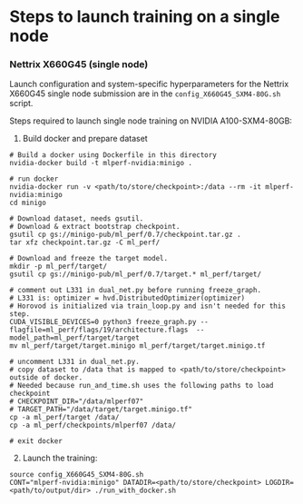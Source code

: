 # Steps to launch training on a single node

### Nettrix X660G45 (single node)

Launch configuration and system-specific hyperparameters for the Nettrix X660G45 single node submission are in the `config_X660G45_SXM4-80G.sh` script.

Steps required to launch single node training on NVIDIA A100-SXM4-80GB:

1. Build docker and prepare dataset

```
# Build a docker using Dockerfile in this directory
nvidia-docker build -t mlperf-nvidia:minigo .

# run docker
nvidia-docker run -v <path/to/store/checkpoint>:/data --rm -it mlperf-nvidia:minigo
cd minigo

# Download dataset, needs gsutil.
# Download & extract bootstrap checkpoint.
gsutil cp gs://minigo-pub/ml_perf/0.7/checkpoint.tar.gz .
tar xfz checkpoint.tar.gz -C ml_perf/

# Download and freeze the target model.
mkdir -p ml_perf/target/
gsutil cp gs://minigo-pub/ml_perf/0.7/target.* ml_perf/target/

# comment out L331 in dual_net.py before running freeze_graph.
# L331 is: optimizer = hvd.DistributedOptimizer(optimizer)
# Horovod is initialized via train_loop.py and isn't needed for this step.
CUDA_VISIBLE_DEVICES=0 python3 freeze_graph.py --flagfile=ml_perf/flags/19/architecture.flags  --model_path=ml_perf/target/target
mv ml_perf/target/target.minigo ml_perf/target/target.minigo.tf

# uncomment L331 in dual_net.py.
# copy dataset to /data that is mapped to <path/to/store/checkpoint> outside of docker.
# Needed because run_and_time.sh uses the following paths to load checkpoint
# CHECKPOINT_DIR="/data/mlperf07"
# TARGET_PATH="/data/target/target.minigo.tf"
cp -a ml_perf/target /data/
cp -a ml_perf/checkpoints/mlperf07 /data/

# exit docker
```

2. Launch the training:

```
source config_X660G45_SXM4-80G.sh
CONT="mlperf-nvidia:minigo" DATADIR=<path/to/store/checkpoint> LOGDIR=<path/to/output/dir> ./run_with_docker.sh

